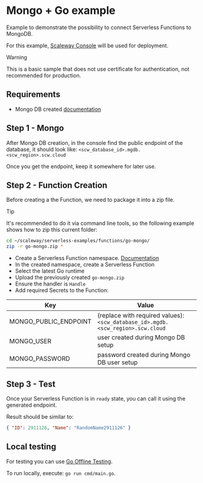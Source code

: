 # Mongo + Go example

Example to demonstrate the possibility to connect Serverless Functions to MongoDB.

For this example, [Scaleway Console](https://console.scaleway.com/) will be used for deployment.

> [!WARNING]
> This is a basic sample that does not use certificate for authentication, not recommended for production.

## Requirements

- Mongo DB created [documentation](https://www.scaleway.com/en/docs/managed-mongodb-databases/quickstart/#how-to-create-a-database-instance)

## Step 1 - Mongo

After Mongo DB creation, in the console find the public endpoint of the database, it should look like: `<scw_database_id>.mgdb.<scw_region>.scw.cloud`

Once you get the endpoint, keep it somewhere for later use.

## Step 2 - Function Creation

Before creating a the Function, we need to package it into a zip file.

> [!TIP]
> It's recommended to do it via command line tools, so the following example shows how to zip this current folder:
>
> ```sh
> cd ~/scaleway/serverless-examples/functions/go-mongo/
> zip -r go-mongo.zip *
> ```

- Create a Serverless Function namespace. [Documentation](https://www.scaleway.com/en/docs/serverless-functions/how-to/create-manage-delete-functions-namespace/#creating-a-serverless-functions-namespace)
- In the created namespace, create a Serverless Function
- Select the latest Go runtime
- Upload the previously created `go-mongo.zip`
- Ensure the handler is `Handle`
- Add required Secrets to the Function:

| Key                   | Value                                                                                                          |
| --------------------- | -------------------------------------------------------------------------------------------------------------- |
| MONGO_PUBLIC_ENDPOINT | (replace with required values): `<scw_database_id>.mgdb.<scw_region>.scw.cloud` |
| MONGO_USER            | user created during Mongo DB setup                                                                             |
| MONGO_PASSWORD        | password created during Mongo DB user setup                                                                    |

## Step 3 - Test

Once your Serverless Function is in `ready` state, you can call it using the generated endpoint.

Result should be similar to:

```json
{ "ID": 2911126, "Name": "RandomName2911126" }
```

## Local testing

For testing you can use [Go Offline Testing](https://github.com/scaleway/serverless-functions-go).

To run locally, execute: `go run cmd/main.go`.